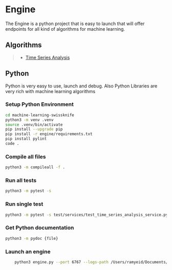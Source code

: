 # Engine

The Engine is a python project that is easy to launch that will offer endpoints for all kind of algorithms for machine learning.

## Algorithms

> - [Time Series Analysis](TimeSeriesAnalysisService.md)

## Python

Python is very easy to use, launch and debug.
Also Python Libraries are very rich with machine learning algorithms

### Setup Python Environment

``` bash
cd machine-learning-swissknife
python3 -m venv .venv
source .venv/bin/activate
pip install --upgrade pip
pip install -r engine/requirements.txt
pip install pylint
code .
```

### Compile all files

```bash
python3 -m compileall -f .
```

### Run all tests

``` bash
python3 -m pytest -s
```

### Run single test

``` bash
python3 -m pytest -s test/services/test_time_series_analysis_service.py::TestTimeSeriesAnalysisService::test_forecast_service
```

### Get Python documentation

``` bash
python3 -m pydoc {file}
```

### Launch an engine

```bash
    python3 engine.py --port 6767 --logs-path /Users/ramyeid/Documents/machine-learning-swissknife/build/logs/
```
